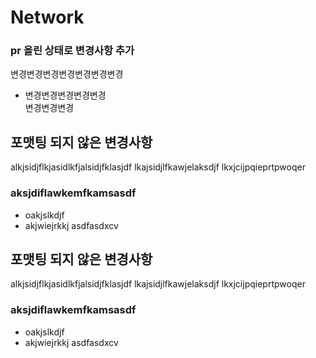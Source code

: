 # Network
### pr 올린 상태로 변경사항 추가
변경변경변경변경변경변경변경 
- 변경변경변경변경변경  
변경변경변경

## 포맷팅 되지 않은 변경사항

alkjsidjflkjasidlkfjalsidjfklasjdf
lkajsidjlfkawjelaksdjf
lkxjcijpqieprtpwoqer

### aksjdiflawkemfkamsasdf

- oakjslkdjf
- akjwiejrkkj
  asdfasdxcv

## 포맷팅 되지 않은 변경사항 
alkjsidjflkjasidlkfjalsidjfklasjdf 
lkajsidjlfkawjelaksdjf 
lkxjcijpqieprtpwoqer 
### aksjdiflawkemfkamsasdf 
- oakjslkdjf 
- akjwiejrkkj 
asdfasdxcv  